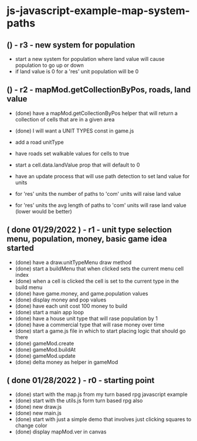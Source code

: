 # js-javascript-example-map-system-paths


<!-- Maintenance -->

<!-- Additional Features -->


<!-- Minimum Viable Product -->

## () - r3 - new system for population
* start a new system for population where land value will cause population to go up or down
* if land value is 0 for a 'res' unit population will be 0

## () - r2 - mapMod.getCollectionByPos, roads, land value
* (done) have a mapMod.getCollectionByPos helper that will return a collection of cells that are in a given area
* (done) I will want a UNIT TYPES const in game.js


* add a road unitType
* have roads set walkable values for cells to true
* start a cell.data.landValue prop that will default to 0
* have an update process that will use path detection to set land value for units
* for 'res' units the number of paths to 'com' units will raise land value
* for 'res' units the avg length of paths to 'com' units will rase land value (lower would be better)

## ( done 01/29/2022 ) - r1 - unit type selection menu, population, money, basic game idea started
* (done) have a draw.unitTypeMenu draw method
* (done) start a buildMenu that when clicked sets the current menu cell index
* (done) when a cell is clicked the cell is set to the current type in the build menu
* (done) have game.money, and game.population values
* (done) display money and pop values
* (done) have each unit cost 100 money to build
* (done) start a main app loop
* (done) have a house unit type that will rase population by 1
* (done) have a commercial type that will rase money over time
* (done) start a game.js file in which to start placing logic that should go there
* (done) gameMod.create
* (done) gameMod.buildAt
* (done) gameMod.update
* (done) delta money as helper in gameMod

## ( done 01/28/2022 ) - r0 - starting point
* (done) start with the map.js from my turn based rpg javascript example
* (done) start with the utils.js form turn based rpg also
* (done) new draw.js
* (done) new main.js
* (done) start with just a simple demo that involves just clicking squares to change color
* (done) display mapMod.ver in canvas
